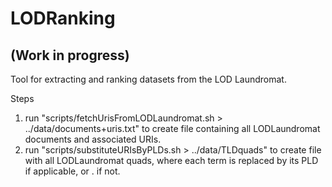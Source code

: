 # LODRanking
## (Work in progress)

Tool for extracting and ranking datasets from the LOD Laundromat.

Steps
1. run "scripts/fetchUrisFromLODLaundromat.sh > ../data/documents+uris.txt" to create file containing all LODLaundromat documents and associated URIs.
2. run "scripts/substituteURIsByPLDs.sh > ../data/TLDquads" to create file with all LODLaundromat quads, where each term is replaced by its PLD if applicable, or . if not.
